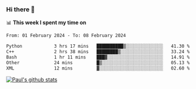 ### Hi there 👋

📊 **This week I spent my time on**
<!--START_SECTION:waka-->

```txt
From: 01 February 2024 - To: 08 February 2024

Python            3 hrs 17 mins   ██████████▒░░░░░░░░░░░░░░   41.30 %
C++               2 hrs 38 mins   ████████▒░░░░░░░░░░░░░░░░   33.24 %
Bash              1 hr 11 mins    ███▓░░░░░░░░░░░░░░░░░░░░░   14.91 %
Other             24 mins         █▒░░░░░░░░░░░░░░░░░░░░░░░   05.13 %
XML               12 mins         ▓░░░░░░░░░░░░░░░░░░░░░░░░   02.60 %
```

<!--END_SECTION:waka-->


[![Paul's github stats](https://github-readme-stats.vercel.app/api?username=mickeyouyou&theme=dracula&show_icons=true)](https://github.com/anuraghazra/github-readme-stats)
